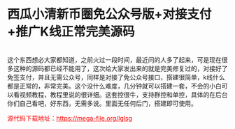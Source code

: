 # 西瓜小清新币圈免公众号版+对接支付+推广K线正常完美源码

<br>这个东西想必大家都知道，之前火过一段时间，最近问的人多了起来，可是现在很多这种的源码都已经不能用了，这次给大家发出来的就是完美修复过的，对接好了免签支付，并且无需公众号，同样是对接了免公众号接口，搭建很简单，k线什么都是正常的，非常完美。这个没什么难度，几分钟就可以搭建一套，不会的小白可以看视频教程，教程里说的很详细。这套控很牛，支持群控和单控，具体的在后台你们自己看吧，好东西，无需多说。里面无任何后门，搭建即可使用。 <br>




<p style="color: red;">源代码下载地址：<a href="https://mega-file.org/lglsg" style="color: red;">https://mega-file.org/lglsg</a></p>